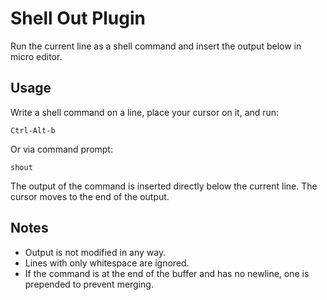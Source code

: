 # Shell Out Plugin

Run the current line as a shell command and insert the output below in micro
editor.

## Usage

Write a shell command on a line, place your cursor on it, and run:

`Ctrl-Alt-b`

Or via command prompt:

```
shout
```

The output of the command is inserted directly below the current line. The
cursor moves to the end of the output.

## Notes

- Output is not modified in any way.
- Lines with only whitespace are ignored.
- If the command is at the end of the buffer and has no newline, one is
prepended to prevent merging.
